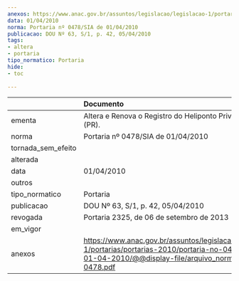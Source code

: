 ```yaml
---
anexos: https://www.anac.gov.br/assuntos/legislacao/legislacao-1/portarias/portarias-2010/portaria-no-0478-sia-de-01-04-2010/@@display-file/arquivo_norma/PA2010-0478.pdf
data: 01/04/2010
norma: Portaria nº 0478/SIA de 01/04/2010
publicacao: DOU Nº 63, S/1, p. 42, 05/04/2010
tags:
- altera
- portaria
tipo_normatico: Portaria
hide: 
- toc 
 
---
```


|                    | Documento                                                                                                                                                         |
|:-------------------|:------------------------------------------------------------------------------------------------------------------------------------------------------------------|
| ementa             | Altera e Renova o Registro do Heliponto Privado Helisul I (PR).                                                                                                   |
| norma              | Portaria nº 0478/SIA de 01/04/2010                                                                                                                                |
| tornada_sem_efeito |                                                                                                                                                                   |
| alterada           |                                                                                                                                                                   |
| data               | 01/04/2010                                                                                                                                                        |
| outros             |                                                                                                                                                                   |
| tipo_normatico     | Portaria                                                                                                                                                          |
| publicacao         | DOU Nº 63, S/1, p. 42, 05/04/2010                                                                                                                                 |
| revogada           | Portaria 2325, de 06 de setembro de 2013                                                                                                                          |
| em_vigor           |                                                                                                                                                                   |
| anexos             | https://www.anac.gov.br/assuntos/legislacao/legislacao-1/portarias/portarias-2010/portaria-no-0478-sia-de-01-04-2010/@@display-file/arquivo_norma/PA2010-0478.pdf |